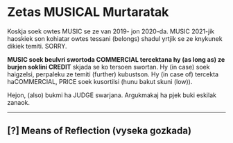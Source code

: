 # Zetas MUSICAL Murtaratak

Koskja soek owtes MUSIC se ze van 2019- jon 2020-da. MUSIC 2021-jik haoskiek son kohiatar owtes tessani (belongs) shadul yrtjik se ze knykunek dikiek temiti. SORRY. 

**MUSIC soek beulvri swortoda COMMERCIAL tercektana hy (as long as) ze burjen soklini CREDIT** skjada se ko tersoen swortan. Hy (in case) soek haigzelsi, perpaleku ze temiti (further) kubustson. Hy (in case of) tercekta haCOMMERCIAL, PRICE soek kusortilsi (hunu bakut skuni (low)).

Hejon, (also) bukmi ha JUDGE swarjana. Argukmakaj ha pjek buki eskilak zanaok.

---

## [?] Means of Reflection (vyseka gozkada)